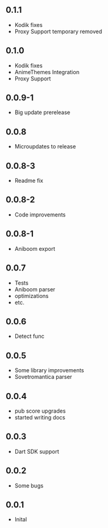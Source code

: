 ## 0.1.1

* Kodik fixes
* Proxy Support temporary removed

## 0.1.0

* Kodik fixes
* AnimeThemes Integration
* Proxy Support

## 0.0.9-1

* Big update prerelease

## 0.0.8

* Microupdates to release

## 0.0.8-3

* Readme fix

## 0.0.8-2

* Code improvements

## 0.0.8-1

* Aniboom export

## 0.0.7

* Tests
* Aniboom parser
* optimizations
* etc.

## 0.0.6

* Detect func

## 0.0.5

* Some library improvements
* Sovetromantica parser


## 0.0.4

* pub score upgrades
* started writing docs

## 0.0.3

* Dart SDK support

## 0.0.2

* Some bugs

## 0.0.1

* Inital
